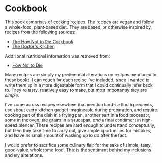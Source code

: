 # Cookbook

This book comprises of cooking recipes. The recipes are vegan and follow a whole-food, plant-based diet. They are based, or otherwise inspired by, recipes from the following sources:

- [The How Not to Die Cookbook](https://nutritionfacts.org/cookbook/)
- [The Doctor's Kitchen](https://thedoctorskitchen.com/my-book)

Additional nutritional information was retrieved from:

- [How Not to Die](https://nutritionfacts.org/book/)

Many recipes are simply my preferential alterations on recipes mentioned in these books. I can vouch for each recipe I've included, since I wanted to write them up in a more digestable form that I could continually refer back to. They're tasty, relatively easy to make, but most importantly they are _simple_.

I've come across recipes elsewhere that mention hard-to-find ingredients, use about every kitchen gadget imagineable during preparation, and require cooking part of the dish in a frying pan, another part in a food processor, some in the oven, the grains in a saucepan, _and_ a final condiment in high-speed blender. These recipes are hard enough to understand conceptually, but then they take time to carry out, give ample oportunities for mistakes, and leave no small amount of washing up to do after the fact.

I would prefer to sacrifice some culinary flair for the sake of simple, tasty, good-value, wholesome food. That is the sentiment behind my inclusions and my alterations.
